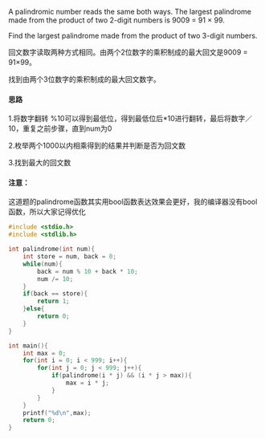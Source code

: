 A palindromic number reads the same both ways. The largest palindrome made from the product of two 2-digit numbers is 9009 = 91 × 99.

Find the largest palindrome made from the product of two 3-digit numbers.

 回文数字读取两种方式相同。由两个2位数字的乘积制成的最大回文是9009 = 91×99。

找到由两个3位数字的乘积制成的最大回文数字。

#### 思路

1.将数字翻转 %10可以得到最低位，得到最低位后*10进行翻转，最后将数字／10，重复之前步骤，直到num为0

2.枚举两个1000以内相乘得到的结果并判断是否为回文数

3.找到最大的回文数

#### 注意：

这道题的palindrome函数其实用bool函数表达效果会更好，我的编译器没有bool函数，所以大家记得优化

```c
#include <stdio.h>
#include <stdlib.h>

int palindrome(int num){
	int store = num, back = 0;
	while(num){
		back = num % 10 + back * 10;
		num /= 10;
	}
	if(back == store){
		return 1;
	}else{
		return 0;
	}	
}

int main(){
	int max = 0;
	for(int i = 0; i < 999; i++){
		for(int j = 0; j < 999; j++){
			if(palindrome(i * j) && (i * j > max)){
				max = i * j;
			}
		}
	}
	printf("%d\n",max);
	return 0;
}
```

